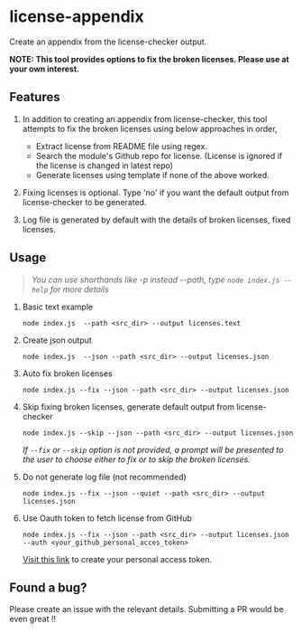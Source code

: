 # license-appendix
Create an appendix from the license-checker output.

**NOTE: This tool provides options to fix the broken licenses. Please use at your own interest.**

## Features
1. In addition to creating an appendix from license-checker, this tool attempts to fix the broken licenses using below approaches in order,
	* Extract license from README file using regex.
	* Search the module's Github repo for license. (License is ignored if the license is changed in latest repo)
	* Generate licenses using template if none of the above worked.

2.  Fixing licenses is optional. Type 'no' if you want the default output from license-checker to be generated.

3. Log file is generated by default with the details of broken licenses, fixed licenses.

## Usage
> *You can use shorthands like -p instead --path, type `node index.js --help` for more details*


1.  Basic text example

    `node index.js  --path <src_dir> --output licenses.text`

2.  Create json output

    `node index.js  --json --path <src_dir> --output licenses.json`

3. Auto fix broken licenses

    `node index.js --fix --json --path <src_dir> --output licenses.json`

4. Skip fixing broken licenses, generate default output from license-checker

    `node index.js --skip --json --path <src_dir> --output licenses.json` 

    *If `--fix` or `--skip` option is not provided, a prompt will be presented to the user to choose either to fix or to skip the broken licenses.*

5. Do not generate log file (not recommended)

    `node index.js --fix --json --quiet --path <src_dir> --output licenses.json`

6. Use Oauth token to fetch license from GitHub

   `node index.js --fix --json --path <src_dir> --output licenses.json --auth <your_github_personal_acces_token>`

      [Visit this link](https://help.github.com/en/github/authenticating-to-github/creating-a-personal-access-token-for-the-command-line) to create your personal access token.

## Found a bug?
Please create an issue with the relevant details. Submitting a PR would be even great !!
